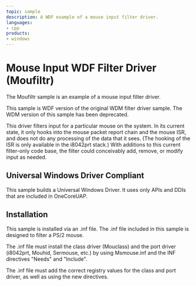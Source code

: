 ```yaml
---
topic: sample
description: A WDF example of a mouse input filter driver.
languages:
- cpp
products:
- windows
---
```


<!---
    name: Mouse Input WDF Filter Driver (Moufiltr)
    platform: KMDF
    language: cpp
    category: HID WDF
    description: A WDF example of a mouse input filter driver.
    samplefwlink: http://go.microsoft.com/fwlink/p/?LinkId=620195
--->

# Mouse Input WDF Filter Driver (Moufiltr)

The Moufiltr sample is an example of a mouse input filter driver.

This sample is WDF version of the original WDM filter driver sample. The WDM version of this sample has been deprecated.

This driver filters input for a particular mouse on the system. In its current state, it only hooks into the mouse packet report chain and the mouse ISR, and does not do any processing of the data that it sees. (The hooking of the ISR is only available in the i8042prt stack.) With additions to this current filter-only code base, the filter could conceivably add, remove, or modify input as needed.

## Universal Windows Driver Compliant

This sample builds a Universal Windows Driver. It uses only APIs and DDIs that are included in OneCoreUAP.

## Installation

This sample is installed via an .inf file. The .inf file included in this sample is designed to filter a PS/2 mouse.

The .inf file must install the class driver (Mouclass) and the port driver (i8042prt, Mouhid, Sermouse, etc.) by using Msmouse.inf and the INF directives "Needs" and "Include".

The .inf file must add the correct registry values for the class and port driver, as well as using the new directives.